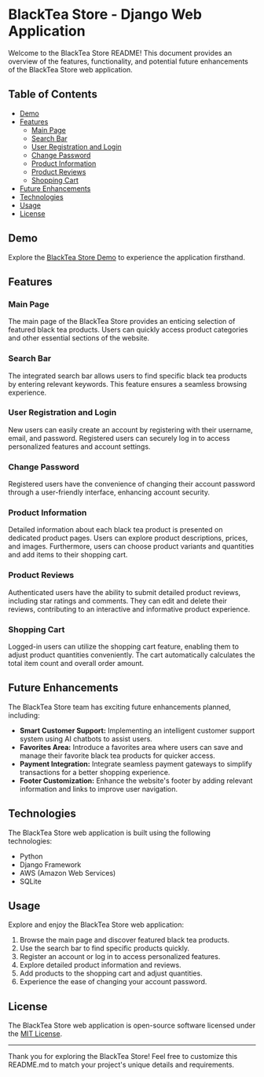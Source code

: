 # BlackTea Store - Django Web Application

Welcome to the BlackTea Store README! This document provides an overview of the features, functionality, and potential future enhancements of the BlackTea Store web application.

## Table of Contents

- [Demo](#demo)
- [Features](#features)
  - [Main Page](#main-page)
  - [Search Bar](#search-bar)
  - [User Registration and Login](#user-registration-and-login)
  - [Change Password](#change-password)
  - [Product Information](#product-information)
  - [Product Reviews](#product-reviews)
  - [Shopping Cart](#shopping-cart)
- [Future Enhancements](#future-enhancements)
- [Technologies](#technologies)
- [Usage](#usage)
- [License](#license)

## Demo

Explore the [BlackTea Store Demo](http://blacktea-store.us-east-1.elasticbeanstalk.com/) to experience the application firsthand.

## Features

### Main Page

The main page of the BlackTea Store provides an enticing selection of featured black tea products. Users can quickly access product categories and other essential sections of the website.

### Search Bar

The integrated search bar allows users to find specific black tea products by entering relevant keywords. This feature ensures a seamless browsing experience.

### User Registration and Login

New users can easily create an account by registering with their username, email, and password. Registered users can securely log in to access personalized features and account settings.

### Change Password

Registered users have the convenience of changing their account password through a user-friendly interface, enhancing account security.

### Product Information

Detailed information about each black tea product is presented on dedicated product pages. Users can explore product descriptions, prices, and images. Furthermore, users can choose product variants and quantities and add items to their shopping cart.

### Product Reviews

Authenticated users have the ability to submit detailed product reviews, including star ratings and comments. They can edit and delete their reviews, contributing to an interactive and informative product experience.

### Shopping Cart

Logged-in users can utilize the shopping cart feature, enabling them to adjust product quantities conveniently. The cart automatically calculates the total item count and overall order amount.

## Future Enhancements

The BlackTea Store team has exciting future enhancements planned, including:

- **Smart Customer Support:** Implementing an intelligent customer support system using AI chatbots to assist users.
- **Favorites Area:** Introduce a favorites area where users can save and manage their favorite black tea products for quicker access.
- **Payment Integration:** Integrate seamless payment gateways to simplify transactions for a better shopping experience.
- **Footer Customization:** Enhance the website's footer by adding relevant information and links to improve user navigation.

## Technologies

The BlackTea Store web application is built using the following technologies:

- Python
- Django Framework
- AWS (Amazon Web Services)
- SQLite

## Usage

Explore and enjoy the BlackTea Store web application:

1. Browse the main page and discover featured black tea products.
2. Use the search bar to find specific products quickly.
3. Register an account or log in to access personalized features.
4. Explore detailed product information and reviews.
5. Add products to the shopping cart and adjust quantities.
6. Experience the ease of changing your account password.

## License

The BlackTea Store web application is open-source software licensed under the [MIT License](LICENSE).

---

Thank you for exploring the BlackTea Store! Feel free to customize this README.md to match your project's unique details and requirements.
